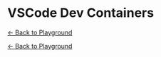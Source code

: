 # VSCode Dev Containers

[← Back to Playground](../docs/playground.md)

[← Back to Playground](../docs/playground.md)
